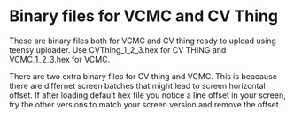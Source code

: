 # Binary files for VCMC and CV Thing
These are binary files both for VCMC and CV thing ready to upload using teensy uploader. Use CVThing_1_2_3.hex for CV THING and VCMC_1_2_3.hex for VCMC.

There are two extra binary files for CV thing and VCMC. This is beacause there are differnet screen batches that might lead to screen horizontal offset.
If after loading default hex file you notice a line offset in your screen, try the other versions to match your screen version and remove the offset.




